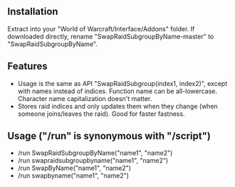 ## Installation
Extract into your "World of Warcraft/Interface/Addons" folder. If downloaded directly, rename "SwapRaidSubgroupByName-master" to "SwapRaidSubgroupByName".

## Features
* Usage is the same as API "SwapRaidSubgroup(index1, index2)", except with names instead of indices. Function name can be all-lowercase. Character name capitalization doesn't matter.
* Stores raid indices and only updates them when they change (when someone joins/leaves the raid). Good for faster fastness.

## Usage ("/run" is synonymous with "/script")
* /run SwapRaidSubgroupByName("name1", "name2")
* /run swapraidsubgroupbyname("name1", "name2")
* /run SwapByName("name1", "name2")
* /run swapbyname("name1", "name2")